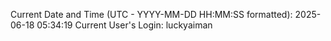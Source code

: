 Current Date and Time (UTC - YYYY-MM-DD HH:MM:SS formatted): 2025-06-18 05:34:19
Current User's Login: luckyaiman
